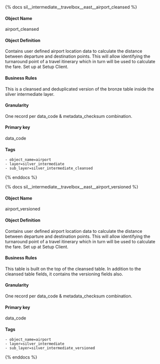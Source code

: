 {% docs sil__intermediate__travelbox__east__airport_cleansed %}

#### Object Name
airport_cleansed

#### Object Definition
Contains user defined airport location data to calculate the distance between departure and destination points. This will allow identifying the turnaround point of a travel itinerary which in turn will be used to calculate the fare. Set up at Setup Client.

#### Business Rules
This is a cleansed and deduplicated version of the bronze table inside the silver intermediate layer.

#### Granularity
One record per data_code & metadata_checksum combination.

#### Primary key
data_code

#### Tags
    - object_name=airport
    - layer=silver_intermediate
    - sub_layer=silver_intermediate_cleansed

{% enddocs %}

{% docs sil__intermediate__travelbox__east__airport_versioned %}

#### Object Name
airport_versioned

#### Object Definition
Contains user defined airport location data to calculate the distance between departure and destination points. This will allow identifying the turnaround point of a travel itinerary which in turn will be used to calculate the fare. Set up at Setup Client.

#### Business Rules
This table is built on the top of the cleansed table. In addition to the cleansed table fields, it contains the versioning fields also.

#### Granularity
One record per data_code & metadata_checksum combination.

#### Primary key
data_code

#### Tags
    - object_name=airport
    - layer=silver_intermediate
    - sub_layer=silver_intermediate_versioned

{% enddocs %}